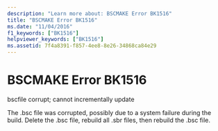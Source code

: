 ```yaml
---
description: "Learn more about: BSCMAKE Error BK1516"
title: "BSCMAKE Error BK1516"
ms.date: "11/04/2016"
f1_keywords: ["BK1516"]
helpviewer_keywords: ["BK1516"]
ms.assetid: 7f4a8391-f857-4ee8-8e26-34868ca84e29
---
```

# BSCMAKE Error BK1516

bscfile corrupt; cannot incrementally update

The .bsc file was corrupted, possibly due to a system failure during the build. Delete the .bsc file, rebuild all .sbr files, then rebuild the .bsc file.
